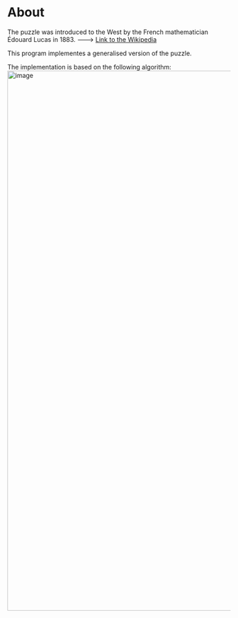 # About
The puzzle was introduced to the West by the French mathematician Édouard Lucas in 1883. ---> [Link to the Wikipedia](https://bit.ly/3CHM9H3)

This program implementes a generalised version of the puzzle. 


The implementation is based on the following algorithm:
<img width="1219" alt="image" src="https://user-images.githubusercontent.com/38240407/196677415-de3f670a-1a0c-44a0-8b47-a8bd74d666a5.png">

